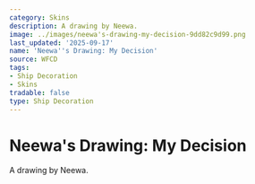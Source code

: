```yaml
---
category: Skins
description: A drawing by Neewa.
image: ../images/neewa's-drawing-my-decision-9dd82c9d99.png
last_updated: '2025-09-17'
name: 'Neewa''s Drawing: My Decision'
source: WFCD
tags:
- Ship Decoration
- Skins
tradable: false
type: Ship Decoration
---
```


# Neewa's Drawing: My Decision

A drawing by Neewa.

